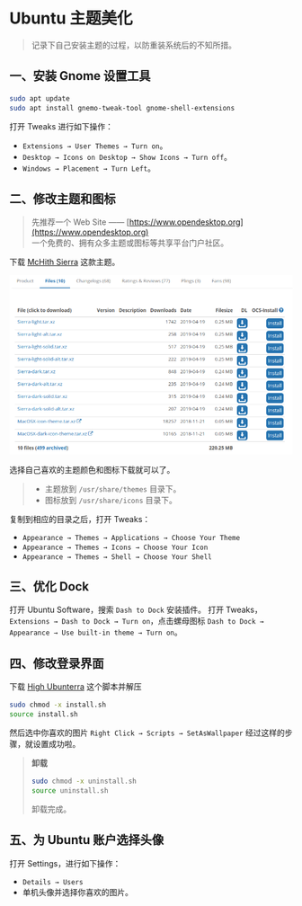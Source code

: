 # Ubuntu 主题美化

> 记录下自己安装主题的过程，以防重装系统后的不知所措。

## 一、安装 Gnome 设置工具

```bash
sudo apt update
sudo apt install gnemo-tweak-tool gnome-shell-extensions
```

打开 Tweaks 进行如下操作：

+ `Extensions → User Themes → Turn on`。
+ `Desktop → Icons on Desktop → Show Icons → Turn off`。
+ `Windows → Placement → Turn Left`。

## 二、修改主题和图标

> 先推荐一个 Web Site —— [https://www.opendesktop.org](https://www.opendesktop.org)  
> 一个免费的、拥有众多主题或图标等共享平台门户社区。

下载 [McHith Sierra](https://www.opendesktop.org/p/1013714/) 这款主题。

![下载列表](/static/images/ubuntu_theme_download.png)

选择自己喜欢的主题颜色和图标下载就可以了。

> + 主题放到 `/usr/share/themes` 目录下。
> + 图标放到 `/usr/share/icons` 目录下。

复制到相应的目录之后，打开 Tweaks：

+ `Appearance → Themes → Applications → Choose Your Theme`
+ `Appearance → Themes → Icons → Choose Your Icon`
+ `Appearance → Themes → Shell → Choose Your Shell`

## 三、优化 Dock

打开 Ubuntu Software，搜索 `Dash to Dock` 安装插件。
打开 Tweaks，`Extensions → Dash to Dock → Turn on`，点击螺母图标 `Dash to Dock → Appearance → Use built-in theme → Turn on`。

## 四、修改登录界面

下载 [High Ubunterra](https://www.opendesktop.org/p/1207015/) 这个脚本并解压

```bash
sudo chmod -x install.sh
source install.sh
```

然后选中你喜欢的图片 `Right Click → Scripts → SetAsWallpaper` 经过这样的步骤，就设置成功啦。

> **卸载**
>
> ```bash
> sudo chmod -x uninstall.sh
> source uninstall.sh
> ```  
>
> 卸载完成。

## 五、为 Ubuntu 账户选择头像

打开 Settings，进行如下操作：

+ `Details → Users`
+ 单机头像并选择你喜欢的图片。
